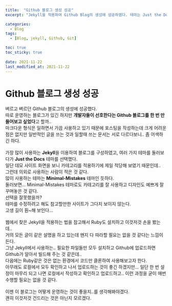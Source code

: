```yaml
---
title:  "Github 블로그 생성 성공"
excerpt: "Jekyll을 적용하여 Github Blog의 생성에 성공하였다. 테마는 Just the Docs 테마를 선택했는데 의외로 사용하는 사람이 적은 것 같다. 카테고리를 적용하기에 좋은 테마라고 생각했는데.. 웹에서 흔히 소개하는 것처럼 Ruby 등을 반드시 설치해야 할 필요는 없어 보인다."

categories:
  - Blog
tags:
  - [Blog, jekyll, Github, Git]

toc: true
toc_sticky: true
 
date: 2021-11-22
last_modified_at: 2021-11-22
---
```


# Github 블로그 생성 성공

벼르고 벼르던 Github 블로그의 생성에 성공했다.<br>
따로 운영하는 블로그가 있긴 하지만 **개발자들이 선호한다는 Github 블로그를 한 번 만들어보고 싶었다**고 할까..<br>
마크다운 형식은 일하면서 가끔 사용하고 있기 때문에 포스팅을 작성하는데 크게 어려운 점은 없지만 일반적인 글을 쓰는 것과 일할때 쓰는 문서는 서로 다르다보니.. 좀 어색하긴 하다.<br>
<br>
가장 많이 사용하는 **Jekyll**을 이용하여 블로그를 구성하였고, 여러 가지 테마를 둘러보다가 **Just the Docs** 테마를 선택했다.<br>
일단 데모 사이트 화면을 보니 카테고리를 적용하기에 제일 적당해 보였기 때문인데..<br>
그런데 의외로 사용하는 사람이 적은 것 같다.<br>
많이 사용하는 테마는 **Minimal-Mistakes** 테마인 듯하다.<br>
둘러보면... Minimal-Mistakes 테마로도 카테고리를 잘 사용하고 디자인도 예쁘게 잘 꾸며놓은 것 같다.<br>
선택을 잘못했을까?<br>
테마를 수정하려고 해도 참고할만한 사이트가 그다지 보이지 않는다.<br>
고생 길이 훤~해 보인다...<br>
<br>
웹에서 찾은 Jekyll을 적용하는 법을 참고해서 Ruby도 설치하고 이것저것 손을 봤는데..<br>
거의 모든 글이 같은 설명을 하고 있는데 왠지 다 따라할 필요는 없을 것 같다는 느낌이 든다.<br>
그냥 Jekyll에서 사용하는.. 필요한 파일들만 모두 설치하고 Github에 업로드하면 Github가 알아서 빌드해 주는 것 같은데..<br>
다음에는 Ruby같은 것은 없는 환경에서 코드만 클론하여 사용해보고자 한다.<br>
아무래도 로컬에서 모두 확인하고 나서 업로드하는 것이 좋긴 하겠지만... 일단 한 번 설정이 마무리 되고 나면 로컬에서 작성하고 확인하고 업로드하고.. 이런 과정을 굳이 매번 수행할 필요는 없을 것 같다.<br>
<br>
이젠 이 블로그는 어떻게 운영하는 것이 좋을지..를 생각해봐야겠다.<br>
괜히 이것저것 건드리는 것은 아닌지 모르겠다.<br>